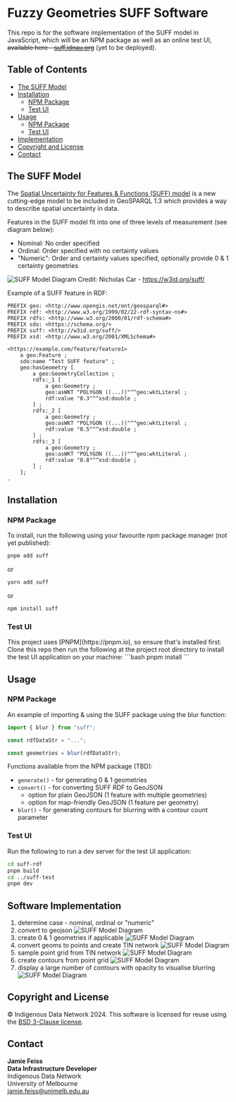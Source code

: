 # Fuzzy Geometries SUFF Software
This repo is for the software implementation of the SUFF model in JavaScript, which will be an NPM package as well as an online test UI, ~~available here - [suff.idnau.org](suff.idnau.org)~~ (yet to be deployed).

## Table of Contents

- [The SUFF Model](#the-suff-model)
- [Installation](#installation)
    - [NPM Package](#install-npm)
    - [Test UI](#install-ui)
- [Usage](#usage)
    - [NPM Package](#usage-npm)
    - [Test UI](#usage-ui)
- [Implementation](#implementation)
- [Copyright and License](#copyright-and-license)
- [Contact](#contact)

## The SUFF Model
The [Spatial Uncertainty for Features & Functions (SUFF) model](https://w3id.org/suff/) is a new cutting-edge model to be included in GeoSPARQL 1.3 which provides a way to describe spatial uncertainty in data.

Features in the SUFF model fit into one of three levels of measurement (see diagram below):
- Nominal: No order specified
- Ordinal: Order specified with no certainty values
- "Numeric": Order and certainty values specified, optionally provide 0 & 1 certainty geometries

![SUFF Model Diagram](docs/images/model.png)
Credit: Nicholas Car - https://w3id.org/suff/

Example of a SUFF feature in RDF:
```turtle
PREFIX geo: <http://www.opengis.net/ont/geosparql#>
PREFIX rdf: <http://www.w3.org/1999/02/22-rdf-syntax-ns#>
PREFIX rdfs: <http://www.w3.org/2000/01/rdf-schema#>
PREFIX sdo: <https://schema.org/>
PREFIX suff: <http://w3id.org/suff/>
PREFIX xsd: <http://www.w3.org/2001/XMLSchema#>

<https://example.com/feature/feature1>
    a geo:Feature ;
    sdo:name "Test SUFF feature" ;
    geo:hasGeometry [
        a geo:GeometryCollection ;
        rdfs:_1 [
            a geo:Geometry ;
            geo:asWKT "POLYGON ((...))"^^geo:wktLiteral ;
            rdf:value "0.3"^^xsd:double ;
        ] ;
        rdfs:_2 [
            a geo:Geometry ;
            geo:asWKT "POLYGON ((...))"^^geo:wktLiteral ;
            rdf:value "0.5"^^xsd:double ;
        ] ;
        rdfs:_3 [
            a geo:Geometry ;
            geo:asWKT "POLYGON ((...))"^^geo:wktLiteral ;
            rdf:value "0.8"^^xsd:double ;
        ] ;
    ];
.
```

## Installation

<h3 id="install-npm">NPM Package</h3>
To install, run the following using your favourite npm package manager (not yet published):

```bash
pnpm add suff
```
or
```bash
yarn add suff
```
or
```bash
npm install suff
```

<h3 id="install-ui">Test UI</h3>
This project uses [PNPM](https://pnpm.io), so ensure that's installed first. Clone this repo then run the following at the project root directory to install the test UI application on your machine:
```bash
pnpm install
```

## Usage

<h3 id="usage-npm">NPM Package</h3>
An example of importing & using the SUFF package using the blur function:

```javascript
import { blur } from "suff";

const rdfDataStr = "...";

const geometries = blur(rdfDataStr);
```
Functions available from the NPM package (TBD):
- `generate()` - for generating 0 & 1 geometries
- `convert()` - for converting SUFF RDF to GeoJSON
    - option for plain GeoJSON (1 feature with multiple geometries)
    - option for map-friendly GeoJSON (1 feature per geometry)
- `blur()` - for generating contours for blurring with a contour count parameter

<h3 id="usage-ui">Test UI</h3>
Run the following to run a dev server for the test UI application:

```bash
cd suff-rdf
pnpm build
cd ../suff-test
pnpm dev
```

## Software Implementation

1. determine case - nominal, ordinal or "numeric"
2. convert to geojson
![SUFF Model Diagram](docs/images/map1.png)
3. create 0 & 1 geometries if applicable
![SUFF Model Diagram](docs/images/map2.png)
4. convert geoms to points and create TIN network
![SUFF Model Diagram](docs/images/map3.png)
5. sample point grid from TIN network
![SUFF Model Diagram](docs/images/map4.png)
6. create contours from point grid
![SUFF Model Diagram](docs/images/map5.png)
7. display a large number of contours with opacity to visualise blurring
![SUFF Model Diagram](docs/images/map6.png)

## Copyright and License
&copy; Indigenous Data Network 2024. This software is licensed for reuse using the [BSD 3-Clause license](https://opensource.org/license/bsd-3-clause).

## Contact
**Jamie Feiss**  
**Data Infrastructure Developer**  
Indigenous Data Network  
University of Melbourne  
jamie.feiss@unimelb.edu.au
